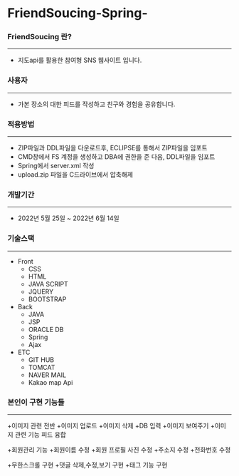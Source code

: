 # FriendSoucing-Spring-

### FriendSoucing 란? 
---
+ 지도api를 활용한 참여형 SNS 웹사이트 입니다.

### 사용자
---
+ 가본 장소의 대한 피드를 작성하고 친구와 경험을 공유합니다.

### 적용방법
---
+ ZIP파일과 DDL파일을 다운로드후, ECLIPSE를 통해서 ZIP파일을 임포트
+ CMD창에서 FS 계정을 생성하고 DBA에 권한을 준 다음, DDL파일을 임포트
+ Spring에서 server.xml 작성
+ upload.zip 파일을 C드라이브에서 압축해제

### 개발기간
---
+ 2022년 5월 25일 ~ 2022년 6월 14일

### 기술스택
---
+ Front
  + CSS
  + HTML
  + JAVA SCRIPT
  + JQUERY
  + BOOTSTRAP
+ Back
  + JAVA
  + JSP
  + ORACLE DB
  + Spring
  + Ajax
+ ETC
  + GIT HUB
  + TOMCAT
  + NAVER MAIL
  + Kakao map Api
  
### 본인이 구현 기능들
---

+이미지 관련 전반
  +이미지 업로드
  +이미지 삭제
  +DB 입력
  +이미지 보여주기
  +이미지 관련 기능 피드 융합

+회원관리 기능
  +회원이름 수정
  +회원 프로필 사진 수정
  +주소지 수정
  +전화번호 수정

+무한스크롤 구현
+댓글 삭제,수정,보기 구현
+태그 기능 구현
  
